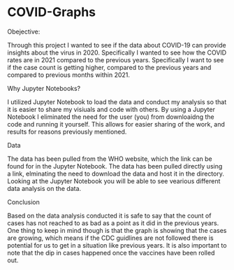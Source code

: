 # COVID-Graphs

Obejective:
<p>Through this project I wanted to see if the data about COVID-19 can provide insights about the virus in 2020. Specifically I wanted to see how the COVID rates are in 2021 compared to the previous years. Specifically I want to see if the case count is getting higher, compared to the previous years and compared to previous months within 2021.</p>


Why Jupyter Notebooks?
<p>I utilized Jupyter Notebook to load the data and conduct my analysis so that it is easier to share my visiuals and code with others. By using a Jupyter Notebook I eliminated the need for the user (you) from downloaidng the code and running it yourself. This allows for easier sharing of the work, and results for reasons previously mentioned.</p>


Data
<p>The data has been pulled from the WHO website, which the link can be found for in the Jupyter Notebook. The data has been pulled directly using a link, elminating the need to download the data and host it in the directory. Looking at the Jupyter Notebook you will be able to see vearious different data analysis on the data.</p>


Conclusion
<p>Based on the data analysis conducted it is safe to say that the count of cases has not reached to as bad as a point as it did in the previous years. One thing to keep in mind though is that the graph is showing that the cases are growing, which means if the CDC guidlines are not followed there is potential for us to get in a situation like previous years. It is also important to note that the dip in cases happened once the vaccines have been rolled out.</p>
